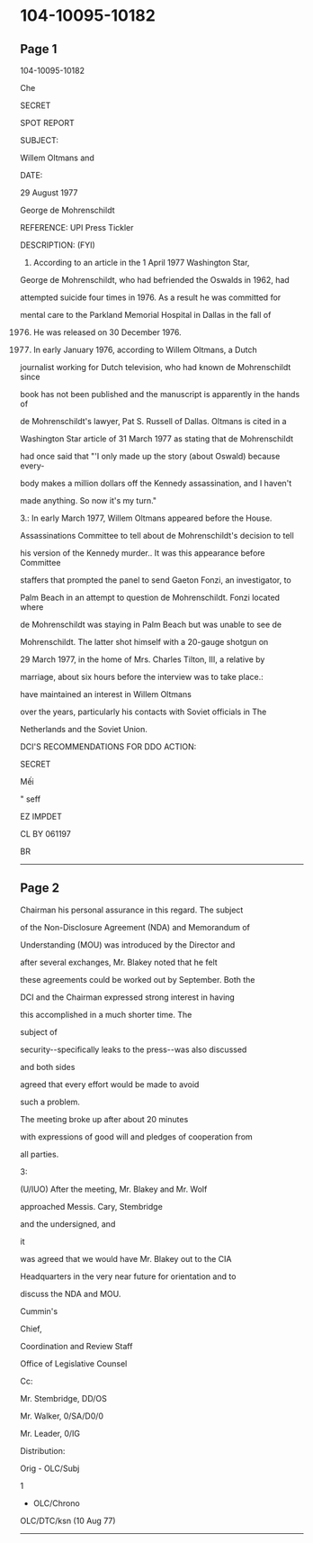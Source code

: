 # 104-10095-10182

## Page 1

104-10095-10182

Che

SECRET

SPOT REPORT

SUBJECT:

Willem Oltmans and

DATE:

29 August 1977

George de Mohrenschildt

REFERENCE: UPI Press Tickler

DESCRIPTION: (FYI)

1. According to an article in the 1 April 1977 Washington Star,

George de Mohrenschildt, who had befriended the Oswalds in 1962, had

attempted suicide four times in 1976. As a result he was committed for

mental care to the Parkland Memorial Hospital in Dallas in the fall of

1976. He was released on 30 December 1976.

2. In early January 1976, according to Willem Oltmans, a Dutch

journalist working for Dutch television, who had known de Mohrenschildt since

book has not been published and the manuscript is apparently in the hands of

de Mohrenschildt's lawyer, Pat S. Russell of Dallas. Oltmans is cited in a

Washington Star article of 31 March 1977 as stating that de Mohrenschildt

had once said that "'I only made up the story (about Oswald) because every-

body makes a million dollars off the Kennedy assassination, and I haven't

made anything. So now it's my turn."

3.: In early March 1977, Willem Oltmans appeared before the House.

Assassinations Committee to tell about de Mohrenschildt's decision to tell

his version of the Kennedy murder.. It was this appearance before Committee

staffers that prompted the panel to send Gaeton Fonzi, an investigator, to

Palm Beach in an attempt to question de Mohrenschildt. Fonzi located where

de Mohrenschildt was staying in Palm Beach but was unable to see de

Mohrenschildt. The latter shot himself with a 20-gauge shotgun on

29 March 1977, in the home of Mrs. Charles Tilton, III, a relative by

marriage, about six hours before the interview was to take place.:

have maintained an interest in Willem Oltmans

over the years, particularly his contacts with Soviet officials in The

Netherlands and the Soviet Union.

DCI'S RECOMMENDATIONS FOR DDO ACTION:

SECRET

Mếi

" seff

EZ IMPDET

CL BY 061197

BR

---

## Page 2

Chairman his personal assurance in this regard. The subject

of the Non-Disclosure Agreement (NDA) and Memorandum of

Understanding (MOU) was introduced by the Director and

after several exchanges, Mr. Blakey noted that he felt

these agreements could be worked out by September. Both the

DCI and the Chairman expressed strong interest in having

this accomplished in a much shorter time. The

subject of

security--specifically leaks to the press--was also discussed

and both sides

agreed that every effort would be made to avoid

such a problem.

The meeting broke up after about 20 minutes

with expressions of good will and pledges of cooperation from

all parties.

3:

(U/IUO) After the meeting, Mr. Blakey and Mr. Wolf

approached Messis. Cary, Stembridge

and the undersigned, and

it

was agreed that we would have Mr. Blakey out to the CIA

Headquarters in the very near future for orientation and to

discuss the NDA and MOU.

Cummin's

Chief,

Coordination and Review Staff

Office of Legislative Counsel

Cc:

Mr. Stembridge, DD/OS

Mr. Walker, 0/SA/D0/0

Mr. Leader, 0/IG

Distribution:

Orig - OLC/Subj

1

- OLC/Chrono

OLC/DTC/ksn (10 Aug 77)

---

